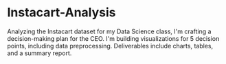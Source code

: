 # Instacart-Analysis
Analyzing the Instacart dataset for my Data Science class, I'm crafting a decision-making plan for the CEO. I'm building visualizations for 5 decision points, including data preprocessing. Deliverables include charts, tables, and a summary report.
